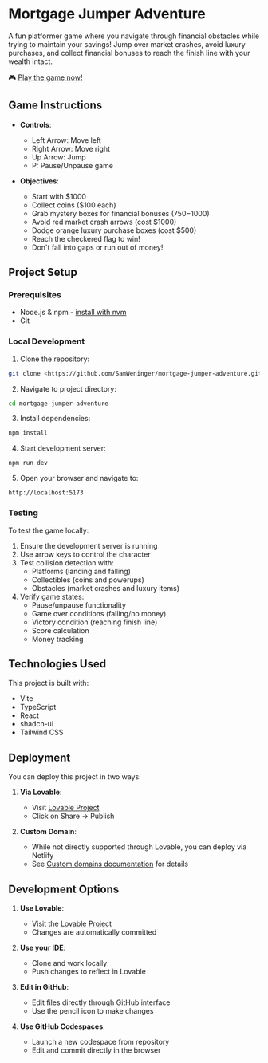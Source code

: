 # Mortgage Jumper Adventure

A fun platformer game where you navigate through financial obstacles while trying to maintain your savings! Jump over market crashes, avoid luxury purchases, and collect financial bonuses to reach the finish line with your wealth intact.

🎮 [Play the game now!](https://mortgagejumper.netlify.app/game)

## Game Instructions

- **Controls**:
  - Left Arrow: Move left
  - Right Arrow: Move right
  - Up Arrow: Jump
  - P: Pause/Unpause game

- **Objectives**:
  - Start with $1000
  - Collect coins ($100 each)
  - Grab mystery boxes for financial bonuses ($750-$1000)
  - Avoid red market crash arrows (cost $1000)
  - Dodge orange luxury purchase boxes (cost $500)
  - Reach the checkered flag to win!
  - Don't fall into gaps or run out of money!

## Project Setup

### Prerequisites
- Node.js & npm - [install with nvm](https://github.com/nvm-sh/nvm#installing-and-updating)
- Git

### Local Development

1. Clone the repository:
```sh
git clone <https://github.com/SamWeninger/mortgage-jumper-adventure.git>
```

2. Navigate to project directory:
```sh
cd mortgage-jumper-adventure
```

3. Install dependencies:
```sh
npm install
```

4. Start development server:
```sh
npm run dev
```

5. Open your browser and navigate to:
```
http://localhost:5173
```

### Testing

To test the game locally:

1. Ensure the development server is running
2. Use arrow keys to control the character
3. Test collision detection with:
   - Platforms (landing and falling)
   - Collectibles (coins and powerups)
   - Obstacles (market crashes and luxury items)
4. Verify game states:
   - Pause/unpause functionality
   - Game over conditions (falling/no money)
   - Victory condition (reaching finish line)
   - Score calculation
   - Money tracking

## Technologies Used

This project is built with:
- Vite
- TypeScript
- React
- shadcn-ui
- Tailwind CSS

## Deployment

You can deploy this project in two ways:

1. **Via Lovable**:
   - Visit [Lovable Project](https://lovable.dev/projects/0f787099-4028-42ea-bdfd-f9c642802304)
   - Click on Share -> Publish

2. **Custom Domain**:
   - While not directly supported through Lovable, you can deploy via Netlify
   - See [Custom domains documentation](https://docs.lovable.dev/tips-tricks/custom-domain/) for details

## Development Options

1. **Use Lovable**:
   - Visit the [Lovable Project](https://lovable.dev/projects/0f787099-4028-42ea-bdfd-f9c642802304)
   - Changes are automatically committed

2. **Use your IDE**:
   - Clone and work locally
   - Push changes to reflect in Lovable

3. **Edit in GitHub**:
   - Edit files directly through GitHub interface
   - Use the pencil icon to make changes

4. **Use GitHub Codespaces**:
   - Launch a new codespace from repository
   - Edit and commit directly in the browser
